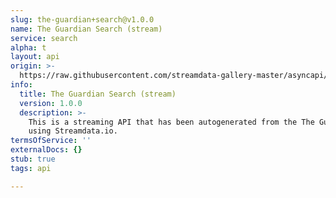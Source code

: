 ```yaml
---
slug: the-guardian+search@v1.0.0
name: The Guardian Search (stream)
service: search
alpha: t
layout: api
origin: >-
  https://raw.githubusercontent.com/streamdata-gallery-master/asyncapi/master/_listings/the-guardian/the-guardian-search-stream-async.md
info:
  title: The Guardian Search (stream)
  version: 1.0.0
  description: >-
    This is a streaming API that has been autogenerated from the The Guardian
    using Streamdata.io.
termsOfService: ''
externalDocs: {}
stub: true
tags: api

---
```

